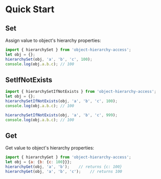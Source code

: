 # Quick Start

## Set
Assign value to object's hierarchy properties:
```javascript
import { hierarchySet } from 'object-hierarchy-access';
let obj = {};
hierarchySet(obj, 'a', 'b', 'c', 100);
console.log(obj.a.b.c); // 100
```

## SetIfNotExists
```javascript
import { hierarchySetIfNotExists } from 'object-hierarchy-access';
let obj = {};
hierarchySetIfNotExists(obj, 'a', 'b', 'c', 100);
console.log(obj.a.b.c); // 100

hierarchySetIfNotExists(obj, 'a', 'b', 'c', 999);
console.log(obj.a.b.c); // 100
```

## Get
Get value to object's hierarchy properties:
```javascript
import { hierarchyGet } from 'object-hierarchy-access';
let obj = {a: {b: {c: 100}}};
hierarchyGet(obj, 'a', 'b');    // returns {c: 100}
hierarchyGet(obj, 'a', 'b', 'c');    // returns 100
```
